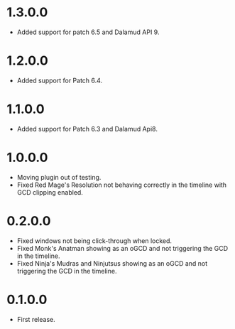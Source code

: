 # 1.3.0.0
- Added support for patch 6.5 and Dalamud API 9.

# 1.2.0.0
- Added support for Patch 6.4.

# 1.1.0.0
- Added support for Patch 6.3 and Dalamud Api8.

# 1.0.0.0
- Moving plugin out of testing.
- Fixed Red Mage's Resolution not behaving correctly in the timeline with GCD clipping enabled.

# 0.2.0.0
- Fixed windows not being click-through when locked.
- Fixed Monk's Anatman showing as an oGCD and not triggering the GCD in the timeline.
- Fixed Ninja's Mudras and Ninjutsus showing as an oGCD and not triggering the GCD in the timeline.

# 0.1.0.0
- First release.